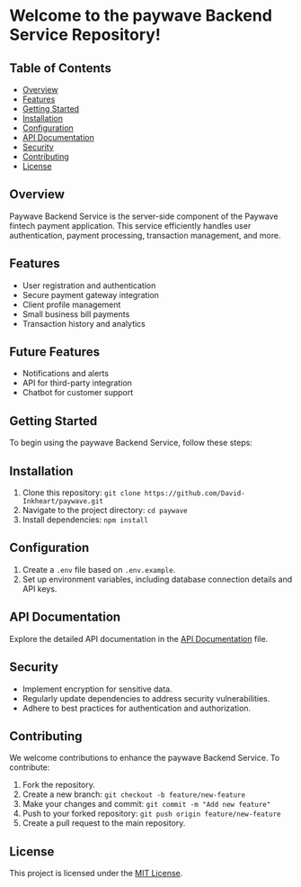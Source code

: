 # Welcome to the paywave Backend Service Repository!

## Table of Contents

- [Overview](#overview)
- [Features](#features)
- [Getting Started](#getting-started)
- [Installation](#installation)
- [Configuration](#configuration)
- [API Documentation](#api-documentation)
- [Security](#security)
- [Contributing](#contributing)
- [License](#license)

## Overview

Paywave Backend Service is the server-side component of the Paywave fintech payment application. This service efficiently handles user authentication, payment processing, transaction management, and more.

## Features

- User registration and authentication
- Secure payment gateway integration
- Client profile management
- Small business bill payments
- Transaction history and analytics

## Future Features

- Notifications and alerts
- API for third-party integration
- Chatbot for customer support

## Getting Started

To begin using the paywave Backend Service, follow these steps:

## Installation

1. Clone this repository: `git clone https://github.com/David-Inkheart/paywave.git`
2. Navigate to the project directory: `cd paywave`
3. Install dependencies: `npm install`

## Configuration

1. Create a `.env` file based on `.env.example`.
2. Set up environment variables, including database connection details and API keys.

## API Documentation

Explore the detailed API documentation in the [API Documentation](api-documentation.md) file.

## Security

- Implement encryption for sensitive data.
- Regularly update dependencies to address security vulnerabilities.
- Adhere to best practices for authentication and authorization.

## Contributing

We welcome contributions to enhance the paywave Backend Service. To contribute:

1. Fork the repository.
2. Create a new branch: `git checkout -b feature/new-feature`
3. Make your changes and commit: `git commit -m "Add new feature"`
4. Push to your forked repository: `git push origin feature/new-feature`
5. Create a pull request to the main repository.

## License

This project is licensed under the [MIT License](LICENSE).
